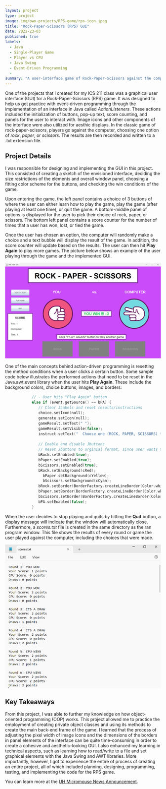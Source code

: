 ```yaml
---
layout: project
type: project
image: img/own-projects/RPS-game/rps-icon.jpeg
title: "Rock-Paper-Scissors (RPS) GUI"
date: 2022-23-03
published: true
labels:
  - Java
  - Single-Player Game
  - Player vs CPU
  - Java Swing
  - Event-Driven Programming
  - 
summary: "A user-interface game of Rock-Paper-Scissors against the computer in Java for my ICS 211 course. Java AWT and Java Swing libraries were used for the creation of graphical elements. Action listeners were also implemented for event-driven programming for the graphical user interface (GUI)."
---
```


One of the projects that I created for my ICS 211 class was a graphical user interface (GUI) for a Rock-Paper-Scissors (RPS) game. It was designed to help us get practice with event-driven programming through the implementation of an interface in Java called _ActionListeners_. These actions included the initialization of buttons, pop-up text, score counting, and panels for the user to interact with. Image icons and other components of the interface were also utilized for aesthic displays. In the classic game of rock-paper-scissors, players go against the computer, choosing one option of _rock_, _paper_, or _scissors_. The results are then recorded and written to a .txt extension file.

## Project Details

I was responsible for designing and implementing the GUI in this project. This consisted of creating a sketch of the envisioned interface, deciding the size restrictions of the elements and overall window panel, choosing a fitting color scheme for the buttons, and checking the win conditions of the game. 

Upon entering the game, the left panel contains a choice of 3 buttons of where the user can either learn how to play the game, play the game (after playing at least one time), or quit the game. A bottom-middle panel of options is displayed for the user to pick their choice of rock, paper, or scissors. The bottom left panel contains a score counter for the number of times that a user has won, lost, or tied the game. 

Once the user has chosen an option, the computer will randomly make a choice and a text bubble will display the result of the game. In addition, the score counter will update based on the results. The user can then hit **Play Again** to play more games. The picture below shows an example of the user playing through the game and the implemented GUI.

<img class="img-fluid" src="../img/own-projects/RPS-game/rps_game.png">

One of the main concepts behind action-driven programming is resetting the method conditions when a user clicks a certain button. Some sample code below illustrates the performed actions that need to be reset in the Java.awt.event library when the user hits **Play Again**. These include the background colors, choice buttons, images, and borders:

```cpp
            // - User hits "Play Again" button
            else if (event.getSource() == bPA) {
               // Clear JLabels and reset results/instructions
               choice.setIcon(null);
               generate.setIcon(null);
               gameResult.setText(" ");
               gameResult.setVisible(false);
               instruct.setText("  Choose one (ROCK, PAPER, SCISSORS) to play  ");
               
               // Enable and disable Jbuttons
               // Reset Jbuttons to orginial format, since user wants to play another game
               bRock.setEnabled(true);
               bPaper.setEnabled(true);
               bScissors.setEnabled(true);
               bRock.setBackground(cRed);
         	     bPaper.setBackground(cYellow);
         	     bScissors.setBackground(cCyan);
               bRock.setBorder(BorderFactory.createLineBorder(Color.white, 5, true));
               bPaper.setBorder(BorderFactory.createLineBorder(Color.white, 5, true));
               bScissors.setBorder(BorderFactory.createLineBorder(Color.white, 5, true));
               bPA.setEnabled(false);
            }
```
When the user decides to stop playing and quits by hitting the **Quit** button, a display message will indicate that the window will automatically close. Furthermore, a _scores.txt_ file is created in the same directory as the ran program window. This file shows the results of every round or game the user played against the computer, including the choices that were made. 

<img class="img-fluid" src="../img/own-projects/RPS-game/scores_txt.png">

## Key Takeaways

From this project, I was able to further my knowledge on how object-oriented programming (OOP) works. This project allowed me to practice the employment of creating private object classes and using its methods to create the main back-end frame of the game. I learned that the process of adjusting the pixel width of image icons and the dimensions of the borders in panel elements of the interface can be quite time-consuming in order to create a cohesive and aesthetic-looking GUI. I also enhanced my learning in technical aspects, such as learning how to read/write to a file and set graphical elements with the Java Swing and AWT libraries. More importantly, however, I got to experience the entire of process of creating an entire project, all of which included planning, designing, programming, testing, and implementing the code for the RPS game.

You can learn more at the [UH Micromouse News Announcement](https://manoa.hawaii.edu/news/article.php?aId=2857).
